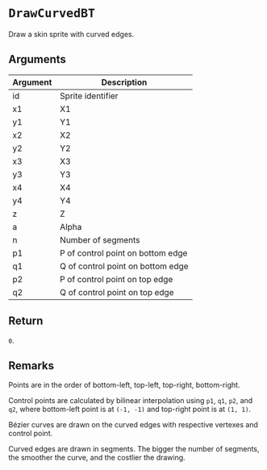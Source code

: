 # `DrawCurvedBT`

Draw a skin sprite with curved edges.

## Arguments

| Argument | Description                       |
| -------- | --------------------------------- |
| id       | Sprite identifier                 |
| x1       | X1                                |
| y1       | Y1                                |
| x2       | X2                                |
| y2       | Y2                                |
| x3       | X3                                |
| y3       | Y3                                |
| x4       | X4                                |
| y4       | Y4                                |
| z        | Z                                 |
| a        | Alpha                             |
| n        | Number of segments                |
| p1       | P of control point on bottom edge |
| q1       | Q of control point on bottom edge |
| p2       | P of control point on top edge    |
| q2       | Q of control point on top edge    |

## Return

`0`.

## Remarks

Points are in the order of bottom-left, top-left, top-right, bottom-right.

Control points are calculated by bilinear interpolation using `p1`, `q1`, `p2`, and `q2`, where bottom-left point is at `(-1, -1)` and top-right point is at `(1, 1)`.

Bézier curves are drawn on the curved edges with respective vertexes and control point.

Curved edges are drawn in segments. The bigger the number of segments, the smoother the curve, and the costlier the drawing.
